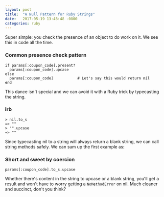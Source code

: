 ```yaml
---
layout: post
title:  "A Null Pattern for Ruby Strings"
date:   2017-05-19 13:43:48 -0800
categories: ruby
---
```


Super simple: you check the presence of an object to do work on it. We see this in code all the time.

### Common presence check pattern
```
if params[:coupon_code].present?
  params[:coupon_code].upcase
else
  params[:coupon_code]           # Let's say this would return nil
end
```

This dance isn't special and we can avoid it with a Ruby trick by typecasting the string.

### irb
```
> nil.to_s
=> ""
> "".upcase
=> ""
```

Since typecasting nil to a string will always return a blank string, we can call string methods safely. We can sum up the first example as:

### Short and sweet by coercion
```
params[:coupon_code].to_s.upcase
```

Whether there's content in the string to upcase or a blank string, you'll get a result and won't have to worry getting a `NoMethodError` on nil. Much cleaner and succinct, don't you think?
